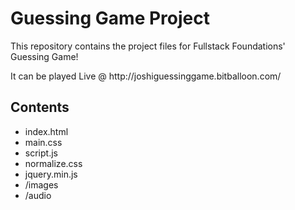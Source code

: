 <h1>Guessing Game Project</h1>
<p>This repository contains the project files for Fullstack Foundations' Guessing Game!</p>

<p>It can be played Live @ http://joshiguessinggame.bitballoon.com/ </p>

<h2>Contents</h2>

<ul>
<li>index.html</li>
<li>main.css</li>
<li>script.js</li>
<li>normalize.css</li>
<li>jquery.min.js</li>
<li>/images</li>
<li>/audio</li>
</ul>

